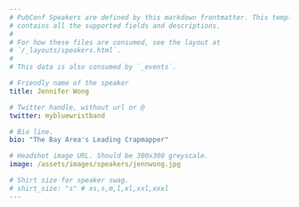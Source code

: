 ```yaml
---
# PubConf Speakers are defined by this markdown frontmatter. This template
# contains all the supported fields and descriptions.
#
# For how these files are consumed, see the layout at
# `/_layouts/speakers.html`.
#
# This data is also consumed by `_events`.

# Friendly name of the speaker
title: Jennifer Wong

# Twitter handle, without url or @
twitter: mybluewristband

# Bio line.
bio: "The Bay Area's Leading Crapmapper"

# Headshot image URL. Should be 300x300 greyscale.
image: /assets/images/speakers/jennwong.jpg

# Shirt size for speaker swag.
# shirt_size: "s" # xs,s,m,l,xl,xxl,xxxl
---
```

